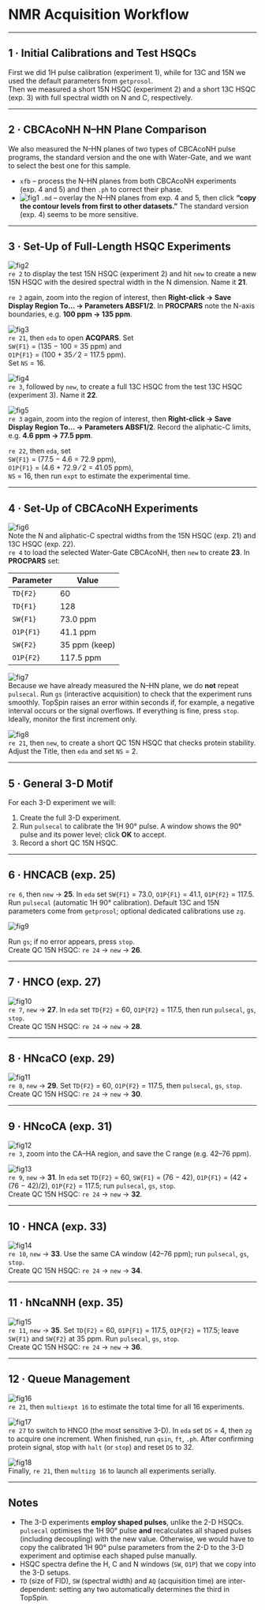 # NMR Acquisition Workflow

---

## 1 · Initial Calibrations and Test HSQCs

First we did 1H pulse calibration (experiment&nbsp;1), while for 13C and 15N we used the default parameters from `getprosol`.  
Then we measured a short 15N HSQC (experiment&nbsp;2) and a short 13C HSQC (exp.&nbsp;3) with full spectral width on N and C, respectively.

---

## 2 · CBCAcoNH N–HN Plane Comparison

We also measured the N–HN planes of two types of CBCAcoNH pulse programs, the standard version and the one with Water-Gate, and we want to select the best one for this sample.

* `xfb` – process the N–HN planes from both CBCAcoNH experiments (exp.&nbsp;4 and&nbsp;5) and then `.ph` to correct their phase.  
* ![fig1](images/fig1.png) `.md` – overlay the N–HN planes from exp.&nbsp;4 and&nbsp;5, then click **“copy the contour levels from first to other datasets.”** The standard version (exp.&nbsp;4) seems to be more sensitive.

---

## 3 · Set-Up of Full-Length HSQC Experiments

![fig2](images/fig2.png)  
`re 2` to display the test 15N HSQC (experiment&nbsp;2) and hit `new` to create a new 15N HSQC with the desired spectral width in the N dimension. Name it **21**.  

`re 2` again, zoom into the region of interest, then **Right-click → Save Display Region To… → Parameters ABSF1/2**. In **PROCPARS** note the N-axis boundaries, e.g. **100 ppm → 135 ppm**.  

![fig3](images/fig3.png)  
`re 21`, then `eda` to open **ACQPARS**. Set  
`SW{F1}` = \(135 − 100 = 35 ppm\) and  
`O1P{F1}` = \(100 + 35 ⁄ 2 = 117.5 ppm\).  
Set `NS` = 16.  

![fig4](images/fig4.png)  
`re 3`, followed by `new`, to create a full 13C HSQC from the test 13C HSQC (experiment&nbsp;3). Name it **22**.  

![fig5](images/fig5.png)  
`re 3` again, zoom into the region of interest, then **Right-click → Save Display Region To… → Parameters ABSF1/2**. Record the aliphatic-C limits, e.g. **4.6 ppm → 77.5 ppm**.  

`re 22`, then `eda`, set  
`SW{F1}` = \(77.5 − 4.6 = 72.9 ppm\),  
`O1P{F1}` = \(4.6 + 72.9 ⁄ 2 = 41.05 ppm\),  
`NS` = 16, then run `expt` to estimate the experimental time.

---

## 4 · Set-Up of CBCAcoNH Experiments

![fig6](images/fig6.png)  
Note the N and aliphatic-C spectral widths from the 15N HSQC (exp.&nbsp;21) and 13C HSQC (exp.&nbsp;22).  
`re 4` to load the selected Water-Gate CBCAcoNH, then `new` to create **23**. In **PROCPARS** set:

| Parameter | Value |
|-----------|-------|
| `TD{F2}`  | 60 |
| `TD{F1}`  | 128 |
| `SW{F1}`  | 73.0 ppm |
| `O1P{F1}` | 41.1 ppm |
| `SW{F2}`  | 35 ppm (keep) |
| `O1P{F2}` | 117.5 ppm |

![fig7](images/fig7.png)  
Because we have already measured the N–HN plane, we do **not** repeat `pulsecal`. Run `gs` (interactive acquisition) to check that the experiment runs smoothly. TopSpin raises an error within seconds if, for example, a negative interval occurs or the signal overflows. If everything is fine, press `stop`. Ideally, monitor the first increment only.  

![fig8](images/fig8.png)  
`re 21`, then `new`, to create a short QC 15N HSQC that checks protein stability. Adjust the Title, then `eda` and set `NS` = 2.

---

## 5 · General 3-D Motif

For each 3-D experiment we will:  
1. Create the full 3-D experiment.  
2. Run `pulsecal` to calibrate the 1H 90° pulse. A window shows the 90° pulse and its power level; click **OK** to accept.  
3. Record a short QC 15N HSQC.

---

## 6 · HNCACB (exp.&nbsp;25)

`re 6`, then `new` → **25**. In `eda` set `SW{F1}` = 73.0, `O1P{F1}` = 41.1, `O1P{F2}` = 117.5. Run `pulsecal` (automatic 1H 90° calibration). Default 13C and 15N parameters come from `getprosol`; optional dedicated calibrations use `zg`.  

![fig9](images/fig9.png)  

Run `gs`; if no error appears, press `stop`.  
Create QC 15N HSQC: `re 24` → `new` → **26**.

---

## 7 · HNCO (exp.&nbsp;27)

![fig10](images/fig10.png)  
`re 7`, `new` → **27**. In `eda` set `TD{F2}` = 60, `O1P{F2}` = 117.5, then run `pulsecal`, `gs`, `stop`.  
Create QC 15N HSQC: `re 24` → `new` → **28**.

---

## 8 · HNcaCO (exp.&nbsp;29)

![fig11](images/fig11.png)  
`re 8`, `new` → **29**. Set `TD{F2}` = 60, `O1P{F2}` = 117.5, then `pulsecal`, `gs`, `stop`.  
Create QC 15N HSQC: `re 24` → `new` → **30**.

---

## 9 · HNcoCA (exp.&nbsp;31)

![fig12](images/fig12.png)  
`re 3`, zoom into the CA–HA region, and save the C range (e.g. 42–76 ppm).  

![fig13](images/fig13.png)  
`re 9`, `new` → **31**. In `eda` set `TD{F2}` = 60, `SW{F1}` = \(76 − 42\), `O1P{F1}` = \(42 + (76 − 42)/2\), `O1P{F2}` = 117.5; run `pulsecal`, `gs`, `stop`.  
Create QC 15N HSQC: `re 24` → `new` → **32**.

---

## 10 · HNCA (exp.&nbsp;33)

![fig14](images/fig14.png)  
`re 10`, `new` → **33**. Use the same CA window (42–76 ppm); run `pulsecal`, `gs`, `stop`.  
Create QC 15N HSQC: `re 24` → `new` → **34**.

---

## 11 · hNcaNNH (exp.&nbsp;35)

![fig15](images/fig15.png)  
`re 11`, `new` → **35**. Set `TD{F2}` = 60, `O1P{F1}` = 117.5, `O1P{F2}` = 117.5; leave `SW{F1}` and `SW{F2}` at 35 ppm. Run `pulsecal`, `gs`, `stop`.  
Create QC 15N HSQC: `re 24` → `new` → **36**.

---

## 12 · Queue Management

![fig16](images/fig16.png)  
`re 21`, then `multiexpt 16` to estimate the total time for all 16 experiments.  

![fig17](images/fig17.png)  
`re 27` to switch to HNCO (the most sensitive 3-D). In `eda` set `DS` = 4, then `zg` to acquire one increment. When finished, run `qsin`, `ft`, `.ph`. After confirming protein signal, stop with `halt` (or `stop`) and reset `DS` to 32.  

![fig18](images/fig18.png)  
Finally, `re 21`, then `multizg 16` to launch all experiments serially.

---

## Notes

* The 3-D experiments **employ shaped pulses**, unlike the 2-D HSQCs. `pulsecal` optimises the 1H 90° pulse **and** recalculates all shaped pulses (including decoupling) with the new value. Otherwise, we would have to copy the calibrated 1H 90° pulse parameters from the 2-D to the 3-D experiment and optimise each shaped pulse manually.  
* HSQC spectra define the H, C and N windows (`SW`, `O1P`) that we copy into the 3-D setups.  
* `TD` (size of FID), `SW` (spectral width) and `AQ` (acquisition time) are inter-dependent: setting any two automatically determines the third in TopSpin.  
